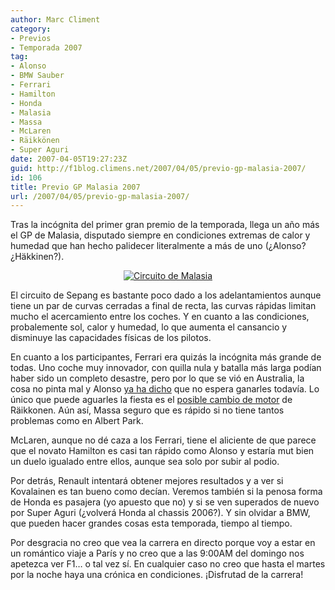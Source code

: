 ```yaml
---
author: Marc Climent
category:
- Previos
- Temporada 2007
tag:
- Alonso
- BMW Sauber
- Ferrari
- Hamilton
- Honda
- Malasia
- Massa
- McLaren
- Räikkönen
- Super Aguri
date: 2007-04-05T19:27:23Z
guid: http://f1blog.climens.net/2007/04/05/previo-gp-malasia-2007/
id: 106
title: Previo GP Malasia 2007
url: /2007/04/05/previo-gp-malasia-2007/
---
```


Tras la incógnita del primer gran premio de la temporada, llega un año más el GP de Malasia, disputado siempre en condiciones extremas de calor y humedad que han hecho palidecer literalmente a más de uno (¿Alonso? ¿Häkkinen?).[](http://f1blog.climens.net/files/2007/04/malasia1.png "Circuito de Malasia")

<p style="text-align: center">
  <a href="http://f1blog.climens.net/files/2007/04/malasia1.png" title="Circuito de Malasia"><img src="http://f1blog.climens.net/files/2007/04/malasia1.png" alt="Circuito de Malasia" /></a>
</p>

El circuito de Sepang es bastante poco dado a los adelantamientos aunque tiene un par de curvas cerradas a final de recta, las curvas rápidas limitan mucho el acercamiento entre los coches. Y en cuanto a las condiciones, probalemente sol, calor y humedad, lo que aumenta el cansancio y disminuye las capacidades físicas de los pilotos.

En cuanto a los participantes, Ferrari era quizás la incógnita más grande de todas. Uno coche muy innovador, con quilla nula y batalla más larga podían haber sido un completo desastre, pero por lo que se vió en Australia, la cosa no pinta mal y Alonso [ya ha dicho](http://www.autosport.com/news/report.php/id/57805) que no espera ganarles todavía. Lo único que puede aguarles la fiesta es el [posible cambio de motor](http://www.racingpasion.com/2007/04/05-raikkonen-podria-tener-que-cambiar-el-motor-para-malasia) de Räikkonen. Aún así, Massa seguro que es rápido si no tiene tantos problemas como en Albert Park.

McLaren, aunque no dé caza a los Ferrari, tiene el aliciente de que parece que el novato Hamilton es casi tan rápido como Alonso y estaría mut bien un duelo igualado entre ellos, aunque sea solo por subir al podio.

Por detrás, Renault intentará obtener mejores resultados y a ver si Kovalainen es tan bueno como decían. Veremos también si la penosa forma de Honda es pasajera (yo apuesto que no) y si se ven superados de nuevo por Super Aguri (¿volverá Honda al chassis 2006?). Y sin olvidar a BMW, que pueden hacer grandes cosas esta temporada, tiempo al tiempo.

Por desgracia no creo que vea la carrera en directo porque voy a estar en un romántico viaje a París y no creo que a las 9:00AM del domingo nos apetezca ver F1&#8230; o tal vez sí. En cualquier caso no creo que hasta el martes por la noche haya una crónica en condiciones. ¡Disfrutad de la carrera!